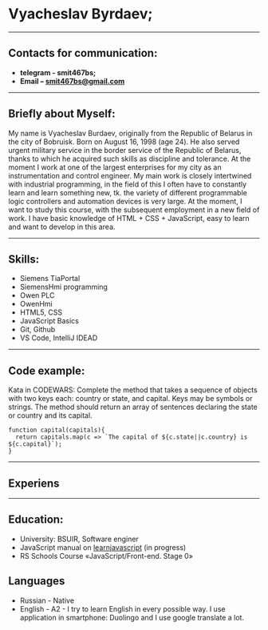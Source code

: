 # Vyacheslav Byrdaev;

***********

## Contacts for communication:

- **telegram - smit467bs;**
- **Email – smit467bs@gmail.com**

***********

## Briefly about Myself:

My name is Vyacheslav Burdaev, originally from the Republic of Belarus in the city of Bobruisk. Born on August 16,
1998 (age 24). He also served urgent military service in the border service of the Republic of Belarus, thanks to which
he acquired such skills as discipline and tolerance. At the moment I work at one of the largest enterprises for my city
as an instrumentation and control engineer. My main work is closely intertwined with industrial programming, in the
field of this I often have to constantly learn and learn something new, tk. the variety of different programmable logic
controllers and automation devices is very large. At the moment, I want to study this course, with the subsequent
employment in a new field of work. I have basic knowledge of HTML + CSS + JavaScript, easy to learn and want to develop
in this area.
***********
## Skills:
- Siemens TiaPortal
- SiemensHmi programming
- Owen PLC
- OwenHmi
- HTML5, CSS
- JavaScript Basics
- Git, Github
- VS Code, IntelliJ IDEAD
************************
## Code example:
Kata in CODEWARS: Complete the method that takes a sequence of objects with two keys each: country or state, and capital. Keys may be symbols or strings.
The method should return an array of sentences declaring the state or country and its capital.
```
function capital(capitals){
  return capitals.map(c => `The capital of ${c.state||c.country} is ${c.capital}`);
}
```
***************
## Experiens
*****************
## Education:

-  University: BSUIR, Software enginer
- JavaScript manual on [learnjavascript](https://learn.javascript.ru/) (in progress)
- RS Schools Course «JavaScript/Front-end. Stage 0» 
## Languages

- Russian - Native
- English - A2 -  I try to learn English in every possible way. I use application in smartphone: Duolingo and I use google translate a lot.
